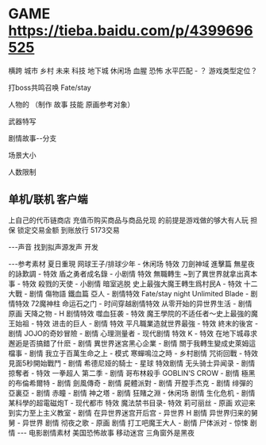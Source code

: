 # GAME https://tieba.baidu.com/p/4399696525
横跨 城市 乡村 未来 科技 地下城 休闲场 血腥 恐怖
水平匹配 - ？ 游戏类型定位？ 

打boss共鸣召唤 Fate/stay

人物的 （制作 故事 技能 原画参考对象）

武器特写

剧情故事--分支

场景大小

人数限制

单机/联机
客户端
----
上自己的代币链商店 充值币购买商品与商品兑现 的前提是游戏做的够大有人玩
担保 锁定交易金额 到账放行 5173交易 

---声音
找到拟声源发声 开发

---参考素材
夏日重現
网球王子/排球少年 - 休闲场 特效
刀劍神域 進擊篇 無星夜的詠歎調 - 特效
盾之勇者成名錄 - 小剧情 特效
無職轉生 ~到了異世界就拿出真本事 - 特效 
殺戮的天使 - 小剧情 暗室逃脱
史上最強大魔王轉生爲村民A - 特效
十二大戰 - 剧情
傷物語 鐵血篇
亞人 - 剧情特效
Fate/stay night Unlimited Blade  - 剧情特效
72魔神柱
命运石之门 - 时间穿越剧情特效
从零开始的异世界生活 - 剧情原画
天降之物 - H 剧情特效
噬血狂袭 - 特效
魔王學院的不适任者～史上最強的魔王始祖 - 特效
进击的巨人 - 剧情 特效
平凡職業造就世界最強 - 特效
終末的後宮 - 剧情
JOJO的奇妙冒險  - 剧情
心理测量者 -  现代剧情 特效
K -  特效
在地下城尋求邂逅是否搞錯了什麽 - 剧情
異世界迷宮黑心企業 - 剧情
關于我轉生變成史萊姆這檔事 - 剧情
我立于百萬生命之上 - 模式
寒蟬鳴泣之時 - 乡村剧情
咒術回戰 - 特效
見面5秒開始戰鬥 - 剧情
希德尼娅的騎士 - 星球 特效剧情
无头骑士异闻录 - 剧情
掠奪者  - 特效
一拳超人 第二季 - 剧情
哥布林殺手 GOBLIN’S CROW - 剧情
極黑的布倫希爾特 - 剧情
劍風傳奇 - 剧情
屍體派對  - 剧情
开膛手杰克 - 剧情
绯彈的亞裏亞  - 剧情
赤瞳 - 剧情
神之塔 - 剧情
狂賭之淵 - 休闲场 剧情
生化危机 - 剧情
某科學的超電磁炮T - 现代都市 特效
魔法禁书目录- 特效
莉可丽丝 - 原画
欢迎来到实力至上主义教室 - 剧情
在异世界迷宫开后宫 - 异世界 H  剧情
异世界归来的舅舅 - 异世界  剧情
彻夜之歌 - 原画 剧情
打工吧魔王大人 - 剧情
尸体派对 - 惊悚 剧情
--- 电影剧情素材
美国恐怖故事
移动迷宫
三角窗外是黑夜
